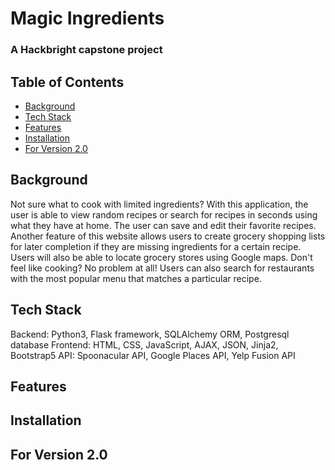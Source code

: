 # Magic Ingredients
### A Hackbright capstone project

## Table of Contents
- [Background](#background)
- [Tech Stack](#tech-stack)
- [Features](#features)
- [Installation](#installation)
- [For Version 2.0](#for-version-2.0)



## Background
Not sure what to cook with limited ingredients? With this application, the user is able to view random recipes or search for recipes in seconds using what they have at home. The user can save and edit their favorite recipes. Another feature of this website allows users to create grocery shopping lists for later completion if they are missing ingredients for a certain recipe. Users will also be able to locate grocery stores using Google maps. Don't feel like cooking? No problem at all! Users can also search for restaurants with the most popular menu that matches a particular recipe. 

## Tech Stack
Backend: Python3, Flask framework, SQLAlchemy ORM, Postgresql database
Frontend: HTML, CSS, JavaScript, AJAX, JSON, Jinja2, Bootstrap5
API: Spoonacular API, Google Places API, Yelp Fusion API

## Features


## Installation


## For Version 2.0
